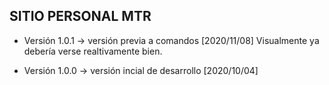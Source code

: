 ## SITIO PERSONAL MTR

- Versión 1.0.1 -> versión previa a comandos [2020/11/08]
Visualmente ya debería verse realtivamente bien.

- Versión 1.0.0 -> versión incial de desarrollo [2020/10/04]
